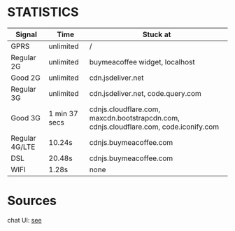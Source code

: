 # STATISTICS

<table>
        <thead>
            <tr>
                <th>Signal</th>
                <th>Time</th>
                <th>Stuck at</th>
            </tr>
        </thead>
        <tbody>
            <tr>
                <td>GPRS</td>
                <td>unlimited</td>
                <td>/</td>
            </tr>
            <tr>
                <td>Regular 2G</td>
                <td>unlimited</td>
                <td>buymeacoffee widget, localhost</td>
            </tr>
            <tr>
                <td>Good 2G</td>
                <td>unlimited</td>
                <td>cdn.jsdeliver.net</td>
            </tr>
            <tr>
                <td>Regular 3G</td>
                <td>unlimited</td>
                <td>cdn.jsdeliver.net, code.query.com</td>
            </tr>
            <tr>
                <td>Good 3G</td>
                <td>1 min 37 secs</td>
                <td>cdnjs.cloudflare.com, maxcdn.bootstrapcdn.com, cdnjs.cloudflare.com, code.iconify.com</td>
            </tr>
            <tr>
                <td>Regular 4G/LTE</td>
                <td>10.24s</td>
                <td>cdnjs.buymeacoffee.com</td>
            </tr>
            <tr>
                <td>DSL</td>
                <td>20.48s</td>
                <td>cdnjs.buymeacoffee.com</td>
            </tr>
            <tr>
                <td>WIFI</td>
                <td>1.28s</td>
                <td>none</td>
            </tr>
        </tbody>
    </table>

# Sources
chat UI: [see](https://www.codepel.com/html-css/chat-box-html-code-for-website/)